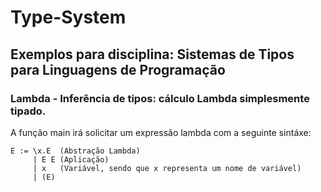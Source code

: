 # Type-System

## Exemplos para disciplina: Sistemas de Tipos para Linguagens de Programação

### __Lambda__ - Inferência de tipos: cálculo Lambda simplesmente tipado. 
A função main irá solicitar um expressão lambda com a seguinte sintáxe:
```
E := \x.E  (Abstração Lambda)  
     | E E (Aplicação)  
     | x   (Variável, sendo que x representa um nome de variável)  
     | (E) 
```

